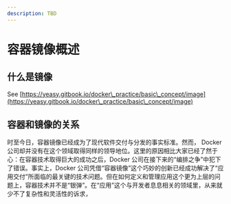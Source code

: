 ```yaml
---
description: TBD
---
```


# 容器镜像概述

## 什么是镜像

See [https://yeasy.gitbook.io/docker\_practice/basic\_concept/image](https://yeasy.gitbook.io/docker\_practice/basic\_concept/image)

## 容器和镜像的关系

时至今日，容器镜像已经成为了现代软件交付与分发的事实标准。然而， Docker 公司却并没有在这个领域取得同样的领导地位。这里的原因相比大家已经了然于心：在容器技术取得巨大的成功之后，Docker 公司在接下来的“编排之争”中犯下了错误。事实上，Docker 公司凭借“容器镜像”这个巧妙的创新已经成功解决了“应用交付”所面临的最关键的技术问题。但在如何定义和管理应用这个更为上层的问题上，容器技术并不是“银弹”。在“应用”这个与开发者息息相关的领域里，从来就少不了复杂性和灵活性的诉求，
